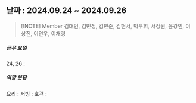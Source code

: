 ## 날짜 : 2024.09.24 ~ 2024.09.26
> [!NOTE] Member 
> 김대언, 김민정, 김민준, 김현서, 박부휘, 서정원, 윤강인, 이상진, 이연우, 이채령

##### 근무 요일
24, 26 : 
##### 역할 분담
요리 : 
서빙 : 
호객 : 


